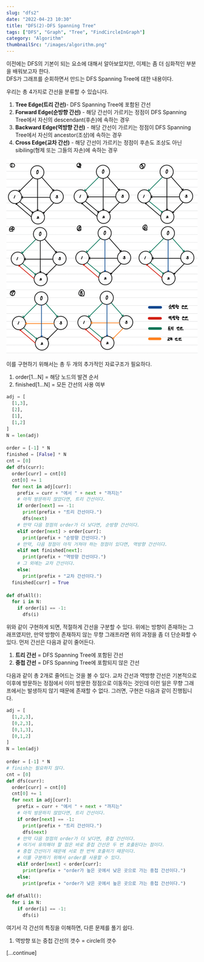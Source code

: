 ```yaml
---
slug: "dfs2"
date: "2022-04-23 10:30"
title: "DFS(2)-DFS Spanning Tree"
tags: ["DFS", "Graph", "Tree", "FindCircleInGraph"]
category: "Algorithm"
thumbnailSrc: "/images/algorithm.png"
---
```


이전에는 DFS의 기본이 되는 요소에 대해서 알아보았지만, 이제는 좀 더 심화적인 부분을 배워보고자 한다.   
DFS가 그래프를 순회하면서 만드는 DFS Spanning Tree에 대한 내용이다.

우리는 총 4가지로 간선을 분류할 수 있습니다. 
1. **Tree Edge(트리 간선)**- DFS Spanning Tree에 포함된 간선
2. **Forward Edge(순방향 간선)** - 해당 간선이 가르키는 정점이 DFS Spanning Tree에서 자신의 descendant(후손)에 속하는 경우
3. **Backward Edge(역방향 간선)** - 해당 간선이 가르키는 정점이 DFS Spanning Tree에서 자신의 ancestor(조상)에 속하는 경우
4. **Cross Edge(교차 간선)** - 해당 간선이 가르키는 정점이 후손도 조상도 아닌 sibiling(형제 또는 그들의 자손)에 속하는 경우

![<img src="/images/dfs-spanning-tree.png" width="190" />](/images/dfs-spanning-tree.png)

이를 구현하기 위해서는 총 두 개의 추가적인 자료구조가 필요하다.   
1. order[1...N] = 해당 노드의 발견 순서
2. finished[1...N] = 모든 간선의 사용 여부

```python
adj = [
  [1,3],
  [2],
  [1],
  [1,2]
]
N = len(adj)

order = [-1] * N
finished = [False] * N
cnt = [0]
def dfs(curr):
  order[curr] = cnt[0]
  cnt[0] += 1
  for next in adj[curr]:
    prefix = curr + "에서 " + next + "까지는"
    # 아직 방문하지 않았다면, 트리 간선이다.
    if order[next] == -1:
      print(prefix + "트리 간선이다.")
      dfs(next)
    # 만약 다음 정점의 order가 더 낮다면, 순방향 간선이다.
    elif order[next] > order[curr]:
      print(prefix + "순방향 간선이다.")
    # 만약, 다음 정점이 아직 거쳐야 하는 정점이 있다면, 역방향 간선이다.
    elif not finished[next]:
      print(prefix + "역방향 간선이다.")
    # 그 외에는 교차 간선이다.
    else:
      print(prefix + "교차 간선이다.")
  finished[curr] = True

def dfsAll():
  for i in N:
    if order[i] == -1:
      dfs(i)
```

위와 같이 구현하게 되면, 적절하게 간선을 구분할 수 있다. 위에는 방향이 존재하는 그래프였지만, 만약 방향이 존재하지 않는 무향 그래프라면 위의 과정을 좀 더 단순화할 수 있다.
먼저 간선은 다음과 같이 줄어든다.

1. **트리 간선** = DFS Spanning Tree에 포함된 간선
2. **중첩 간선** = DFS Spanning Tree에 포함되지 않은 간선

다음과 같이 총 2개로 줄어드는 것을 볼 수 있다. 교차 간선과 역방향 간선은 기본적으로 이후에 방문하는 정점에서 이미 방문한 정점으로 이동하는 것인데 이런 일은 무향 그래프에서는 발생하지 않기 때문에 존재할 수 없다.
그러면, 구현은 다음과 같이 진행됩니다.

```python
adj = [
  [1,2,3],
  [0,2,3],
  [0,1,3],
  [0,1,2]
]
N = len(adj)

order = [-1] * N
# finish는 필요하지 않다.
cnt = [0]
def dfs(curr):
  order[curr] = cnt[0]
  cnt[0] += 1
  for next in adj[curr]:
    prefix = curr + "에서 " + next + "까지는"
    # 아직 방문하지 않았다면, 트리 간선이다.
    if order[next] == -1:
      print(prefix + "트리 간선이다.")
      dfs(next)
    # 만약 다음 정점의 order가 더 낮다면, 중첩 간선이다.
    # 여기서 유의해야 할 점은 바로 중첩 간선은 두 번 호출된다는 점이다.
    # 중첩 간선이기 때문에 서로 한 번씩 호출히기 때문이다.
    # 이를 구분하기 위해서 order를 사용할 수 있다.
    elif order[next] < order[curr]:
      print(prefix + "order가 높은 곳에서 낮은 곳으로 가는 중첩 간선이다.")
    else:
      print(prefix + "order가 낮은 곳에서 높은 곳으로 가는 중첩 간선이다.")

def dfsAll():
  for i in N:
    if order[i] == -1:
      dfs(i)
```


여기서 각 간선의 특징을 이해하면, 다른 문제를 풀기 쉽다.
1. 역방향 또는 중첩 간선의 갯수 = circle의 갯수



[...continue]
